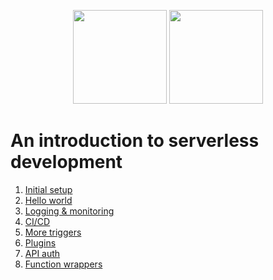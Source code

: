 <p align="center">
  <img height="150" src="https://avatars0.githubusercontent.com/u/36457275?s=400&u=16d355f384ed7f8e0655b7ed1d70ff2e411690d8&v=4e">
  <img height="150" src="https://user-images.githubusercontent.com/2955468/58139808-71aa1580-7c0a-11e9-9203-5b115fc122cd.png">
</p>

# An introduction to serverless development

1. [Initial setup](1%20-%20initial%20setup)
1. [Hello world](2%20-%20hello%20world)
1. [Logging & monitoring](3%20-%20logging%20and%20monitoring)
1. [CI/CD](4%20-%20ci%20cd)
1. [More triggers](5%20-%20more%20triggers)
1. [Plugins](6%20-%20plugins)
1. [API auth](7%20-%20api%20auth)
1. [Function wrappers](8%20-%20function%20wrappers)
